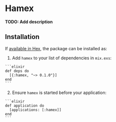 # Hamex

**TODO: Add description**

## Installation

If [available in Hex](https://hex.pm/docs/publish), the package can be installed as:

  1. Add `hamex` to your list of dependencies in `mix.exs`:

    ```elixir
    def deps do
      [{:hamex, "~> 0.1.0"}]
    end
    ```

  2. Ensure `hamex` is started before your application:

    ```elixir
    def application do
      [applications: [:hamex]]
    end
    ```

